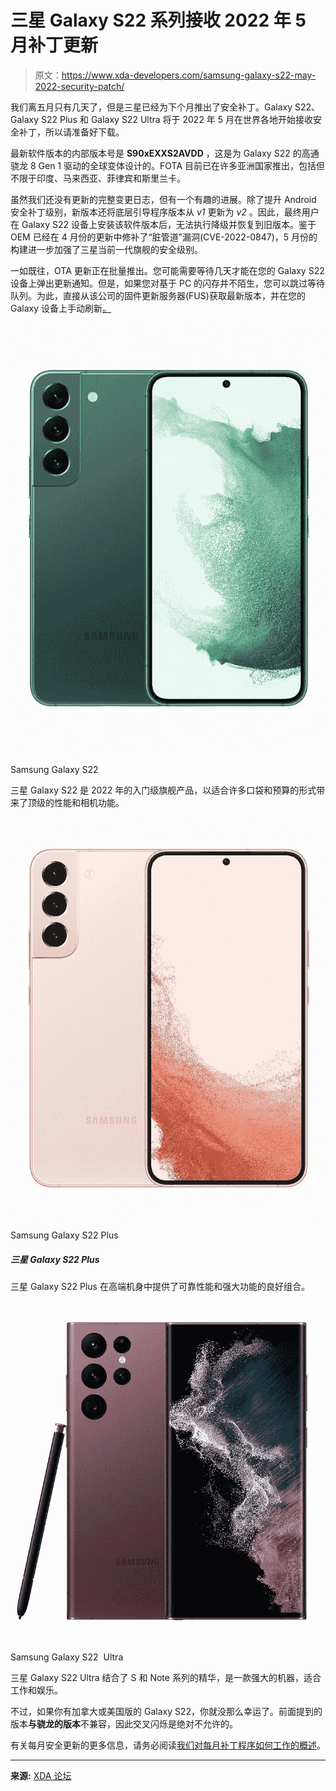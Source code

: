 # 三星 Galaxy S22 系列接收 2022 年 5 月补丁更新

> 原文：<https://www.xda-developers.com/samsung-galaxy-s22-may-2022-security-patch/>

我们离五月只有几天了，但是三星已经为下个月推出了安全补丁。Galaxy S22、Galaxy S22 Plus 和 Galaxy S22 Ultra 将于 2022 年 5 月在世界各地开始接收安全补丁，所以请准备好下载。

最新软件版本的内部版本号是 **S90xEXXS2AVDD** ，这是为 Galaxy S22 的高通骁龙 8 Gen 1 驱动的全球变体设计的。FOTA 目前已在许多亚洲国家推出，包括但不限于印度、马来西亚、菲律宾和斯里兰卡。

虽然我们还没有更新的完整变更日志，但有一个有趣的进展。除了提升 Android 安全补丁级别，新版本还将底层引导程序版本从 *v1* 更新为 *v2* 。因此，最终用户在 Galaxy S22 设备上安装该软件版本后，无法执行降级并恢复到旧版本。鉴于 OEM 已经在 4 月份的更新中修补了“脏管道”漏洞(CVE-2022-0847)，5 月份的构建进一步加强了三星当前一代旗舰的安全级别。

一如既往，OTA 更新正在批量推出。您可能需要等待几天才能在您的 Galaxy S22 设备上弹出更新通知。但是，如果您对基于 PC 的闪存并不陌生，您可以跳过等待队列。为此，直接从该公司的固件更新服务器(FUS)获取最新版本，并在您的 Galaxy 设备上手动刷新[。](https://www.xda-developers.com/how-to-update-samsung-galaxy-smartphone/)

 <picture>![The vanilla Galaxy S22 offers powerful, flagship-level hardware in a compact package.](img/704caf448897c4cc21eb33ea04eececf.png)</picture> 

Samsung Galaxy S22

三星 Galaxy S22 是 2022 年的入门级旗舰产品，以适合许多口袋和预算的形式带来了顶级的性能和相机功能。

 <picture>![The Galaxy S22 Plus has a larger 4,5000mAh battery, and it supports 15W wireless charging.](img/2b6ba4ab9129d27fc50e575207b4dc61.png)</picture> 

Samsung Galaxy S22 Plus

##### 三星 Galaxy S22 Plus

三星 Galaxy S22 Plus 在高端机身中提供了可靠性能和强大功能的良好组合。

 <picture>![The Galaxy S22 Ultra has an even bigger 5,000mAh battery and it supports 15W wireless charging.](img/5fa0decfdccca6f3403821fdeed75792.png)</picture> 

Samsung Galaxy S22  Ultra

三星 Galaxy S22 Ultra 结合了 S 和 Note 系列的精华，是一款强大的机器，适合工作和娱乐。

不过，如果你有加拿大或美国版的 Galaxy S22，你就没那么幸运了。前面提到的版本**与骁龙的版本**不兼容，因此交叉闪烁是绝对不允许的。

有关每月安全更新的更多信息，请务必阅读[我们对每月补丁程序如何工作的概述](https://www.xda-developers.com/how-android-security-patch-updates-work/)。

* * *

**来源:** [XDA 论坛](https://forum.xda-developers.com/posts/86795695)